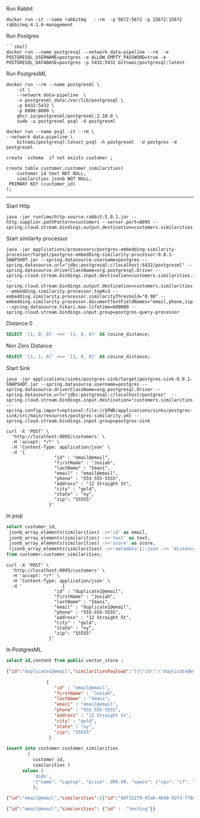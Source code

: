 Run Rabbit

```shell
docker run -it --name rabbitmq   --rm  -p 5672:5672 -p 15672:15672  rabbitmq:4.1.0-management 
```


Run Postgres

```shell
```shell
docker run --name postgresql --network data-pipeline --rm  -e POSTGRESQL_USERNAME=postgres -e ALLOW_EMPTY_PASSWORD=true -e POSTGRESQL_DATABASE=postgres -p 5432:5432 bitnami/postgresql:latest 
```

Run PostgresML

```shell
docker run --rm --name postgresml \
    -it \
    --network data-pipeline  \
    -v postgresml_data:/var/lib/postgresql \
    -p 6432:5432 \
    -p 8000:8000 \
    ghcr.io/postgresml/postgresml:2.10.0 \
    sudo -u postgresml psql -d postgresml
```


```shell
docker run --name psql -it --rm \
--network data-pipeline \
    bitnami/postgresql:latest psql -h postgresml  -U postgres -d postgresml
```


```shell
create  schema  if not exists customer ;

create table customer.customer_similarities(
    customer_id text NOT NULL,
    similarities jsonb NOT NULL,
 PRIMARY KEY (customer_id)
);
```

---------------------------


Start Http

```shell
java -jar runtime/http-source-rabbit-5.0.1.jar --http.supplier.pathPattern=customers --server.port=8095 --spring.cloud.stream.bindings.output.destination=customers.similarities.input
```


Start similarity processor

```shell
java -jar applications/processors/postgres-embedding-similarity-processor/target/postgres-embedding-similarity-processor-0.0.1-SNAPSHOT.jar --spring.datasource.username=postgres --spring.datasource.url="jdbc:postgresql://localhost:6432/postgresml" --spring.datasource.driverClassName=org.postgresql.Driver --spring.cloud.stream.bindings.input.destination=customers.similarities.input --spring.cloud.stream.bindings.output.destination=customers.similarities.output --embedding.similarity.processor.topK=3 --embedding.similarity.processor.similarityThreshold="0.90" --embedding.similarity.processor.documentTextFieldNames="email,phone,zip,state,city,address,lastName,firstName" --spring.datasource.hikari.max-lifetime=600000 --spring.cloud.stream.bindings.input.group=postgres-query-processor
```



Distance 0

```sql
SELECT '[1, 0, 0]' <=> '[1, 0, 0]' AS cosine_distance;
```

Non Zero Distance
```sql
SELECT '[1, 1, 0]' <=> '[1, 0, 0]' AS cosine_distance;
```


Start Sink


```shell
java -jar applications/sinks/postgres-sink/target/postgres-sink-0.0.1-SNAPSHOT.jar --spring.datasource.username=postgres --spring.datasource.driverClassName=org.postgresql.Driver --spring.datasource.url="jdbc:postgresql://localhost/postgres"  --spring.cloud.stream.bindings.input.destination="customers.similarities.output" --spring.config.import=optional:file://$PWD/applications/sinks/postgres-sink/src/main/resources/postgres-similarity.yml --spring.cloud.stream.bindings.input.group=postgres-sink
```

```shell
curl -X 'POST' \
  'http://localhost:8095/customers' \
  -H 'accept: */*' \
  -H 'Content-Type: application/json' \
  -d '{
                  "id" : "email@email",
                  "firstName" : "Josiah",
                  "lastName" : "Imani",
                  "email" : "email@email",
                  "phone" : "555-555-5555",
                  "address" : "12 Straight St",
                  "city" : "gold",
                  "state" : "ny",
                  "zip": "55555"
                }'
```


In psql

```sql
select customer_id,
 jsonb_array_elements(similarities) ->>'id' as email, 
 jsonb_array_elements(similarities) ->>'text' as text,
 jsonb_array_elements(similarities) ->>'score' as score,
 (jsonb_array_elements(similarities) ->>'metadata')::json ->> 'distance' as distance
from customer.customer_similarities;
```


```shell
curl -X 'POST' \
  'http://localhost:8095/customers' \
  -H 'accept: */*' \
  -H 'Content-Type: application/json' \
  -d '               {
                  "id" : "duplicate1@email",
                  "firstName" : "Josiah",
                  "lastName" : "Imani",
                  "email" : "duplicate1@email",
                  "phone" : "555-555-5555",
                  "address" : "12 Straight St",
                  "city" : "gold",
                  "state" : "ny",
                  "zip": "55555"
                }'
```


In PostgresML

```sql
select id,content from public.vector_store ;
```


```json
{"id":"duplicate1@email","similaritiesPayload":"[{\"id\":\"duplicate@email\",\"text\":\"duplicate@email,555-555-5555,55555,ny,gold,12 Straight St,Imani,Josiah\",\"media\":null,\"metadata\":{\"distance\":0.001647779},\"score\":0.9983522209804505},{\"id\":\"duplicate5@email\",\"text\":\"duplicate5@email,555-555-5555,55555,ny,gold,12 Straight St,Imani,Josiah\",\"media\":null,\"metadata\":{\"distance\":0.001648155},\"score\":0.998351844958961}]"}
```


```json
               {
                  "id" : "email@email",
                  "firstName" : "Josiah",
                  "lastName" : "Imani",
                  "email" : "email@email",
                  "phone" : "555-555-5555",
                  "address" : "12 Straight St",
                  "city" : "gold",
                  "state" : "ny",
                  "zip": "55555"
                }
```




```sql
insert into customer.customer_similarities
        (
          customer_id,
          similarities )
      values (
          'dsds',
          '{"name": "Laptop", "price": 999.99, "specs": {"cpu": "i7", "ram": "16GB"}}'
          ); 
```



```json
{"id":"email@email","similarities":[{"id":"8df15279-97a6-4b48-92f3-f78d045d9cc4","text":"email@email,555-555-5555,55555,ny,gold,12 Straight St,Imani,Josiah","score":1.0},{"id":"duplicate@email","text":"duplicate@email,555-555-5555,55555,ny,gold,12 Straight St,Imani,Josiah","score":0.9934384510852396}]}
```


```json
{"id":"email@email","similarities": {"id" :  "testing"}}
```


